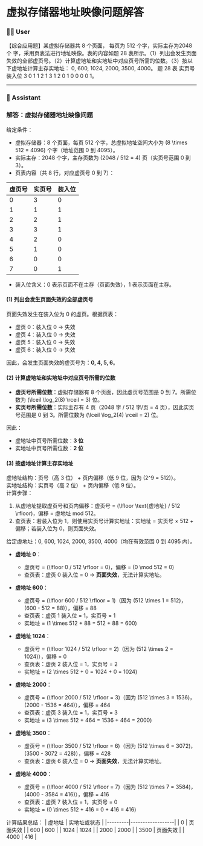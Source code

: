 # 虚拟存储器地址映像问题解答

### 🧑‍💻 User

【综合应用题】某虚拟存储器共 8 个页面， 每页为 512 个字，实际主存为2048 个 字，采用页表法进行地址映像。表的内容如题 28 表所示。（1）列出会发生页面 失效的全部虚页号。（2）计算虚地址和实地址中对应页号所需的位数。（3）按以下虚地址计算主存实地址： 0, 600, 1024, 2000, 3500, 4000。
题 28 表
实页号 装入位
3 0
1 1
2 1
3 1
2 0
1 0
0 0
0 1。

---

### 🤖 Assistant

### 解答：虚拟存储器地址映像问题

给定条件：
- 虚拟存储器：8 个页面，每页 512 个字，总虚拟地址空间大小为 \(8 \times 512 = 4096\) 个字（地址范围 0 到 4095）。
- 实际主存：2048 个字，主存页数为 \(2048 / 512 = 4\) 页（实页号范围 0 到 3）。
- 页表内容（共 8 行，对应虚页号 0 到 7）：

| 虚页号 | 实页号 | 装入位 |
|---------|---------|---------|
| 0       | 3       | 0       |
| 1       | 1       | 1       |
| 2       | 2       | 1       |
| 3       | 3       | 1       |
| 4       | 2       | 0       |
| 5       | 1       | 0       |
| 6       | 0       | 0       |
| 7       | 0       | 1       |

- 装入位含义：0 表示页面不在主存（页面失效），1 表示页面在主存。

#### (1) 列出会发生页面失效的全部虚页号
页面失效发生在装入位为 0 的虚页。根据页表：
- 虚页 0：装入位 0 → 失效
- 虚页 4：装入位 0 → 失效
- 虚页 5：装入位 0 → 失效
- 虚页 6：装入位 0 → 失效

因此，会发生页面失效的虚页号为：**0, 4, 5, 6**。

#### (2) 计算虚地址和实地址中对应页号所需的位数
- **虚页号所需位数**：虚拟存储器有 8 个页面，因此虚页号范围是 0 到 7。所需位数为 \(\lceil \log_2(8) \rceil = 3\) 位。
- **实页号所需位数**：实际主存有 4 页（2048 字 / 512 字/页 = 4 页），因此实页号范围是 0 到 3。所需位数为 \(\lceil \log_2(4) \rceil = 2\) 位。

因此：
- 虚地址中页号所需位数：**3 位**
- 实地址中页号所需位数：**2 位**

#### (3) 按虚地址计算主存实地址
虚地址结构：页号（高 3 位） + 页内偏移（低 9 位，因为 \(2^9 = 512\)）。  
实地址结构：实页号（高 2 位） + 页内偏移（低 9 位）。  
计算步骤：
1. 从虚地址提取虚页号和页内偏移：虚页号 = \(\lfloor \text{虚地址} / 512 \rfloor\)，偏移 = 虚地址 mod 512。
2. 查页表：若装入位为 1，则使用实页号计算实地址：实地址 = 实页号 × 512 + 偏移；若装入位为 0，则页面失效。

给定虚地址：0, 600, 1024, 2000, 3500, 4000（均在有效范围 0 到 4095 内）。

- **虚地址 0**：
  - 虚页号 = \(\lfloor 0 / 512 \rfloor = 0\)，偏移 = \(0 \mod 512 = 0\)
  - 查页表：虚页 0 装入位 = 0 → **页面失效**，无法计算实地址。

- **虚地址 600**：
  - 虚页号 = \(\lfloor 600 / 512 \rfloor = 1\)（因为 \(512 \times 1 = 512\)，\(600 - 512 = 88\)），偏移 = 88
  - 查页表：虚页 1 装入位 = 1，实页号 = 1
  - 实地址 = \(1 \times 512 + 88 = 512 + 88 = 600\)

- **虚地址 1024**：
  - 虚页号 = \(\lfloor 1024 / 512 \rfloor = 2\)（因为 \(512 \times 2 = 1024\)），偏移 = 0
  - 查页表：虚页 2 装入位 = 1，实页号 = 2
  - 实地址 = \(2 \times 512 + 0 = 1024 + 0 = 1024\)

- **虚地址 2000**：
  - 虚页号 = \(\lfloor 2000 / 512 \rfloor = 3\)（因为 \(512 \times 3 = 1536\)，\(2000 - 1536 = 464\)），偏移 = 464
  - 查页表：虚页 3 装入位 = 1，实页号 = 3
  - 实地址 = \(3 \times 512 + 464 = 1536 + 464 = 2000\)

- **虚地址 3500**：
  - 虚页号 = \(\lfloor 3500 / 512 \rfloor = 6\)（因为 \(512 \times 6 = 3072\)，\(3500 - 3072 = 428\)），偏移 = 428
  - 查页表：虚页 6 装入位 = 0 → **页面失效**，无法计算实地址。

- **虚地址 4000**：
  - 虚页号 = \(\lfloor 4000 / 512 \rfloor = 7\)（因为 \(512 \times 7 = 3584\)，\(4000 - 3584 = 416\)），偏移 = 416
  - 查页表：虚页 7 装入位 = 1，实页号 = 0
  - 实地址 = \(0 \times 512 + 416 = 0 + 416 = 416\)

计算结果总结：
| 虚地址 | 实地址或状态     |
|---------|------------------|
| 0       | 页面失效         |
| 600     | 600              |
| 1024    | 1024             |
| 2000    | 2000             |
| 3500    | 页面失效         |
| 4000    | 416              |